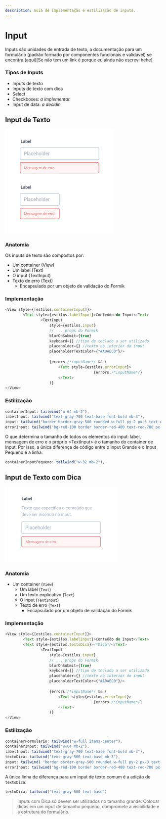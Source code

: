 ```yaml
---
description: Guia de implementação e estilização de inputs.
---
```


# Input

Inputs são unidades de entrada de texto, a documentação para um formulário \(padrão formado por componentes funcionais e validável\) se encontra \(aqui\)\[Se não tem um link é porque eu ainda não escrevi hehe\]

### Tipos de Inputs

* Inputs de texto
* Inputs de texto com dica
* Select
* Checkboxes: _a implementar._
* Input de data: _a decidir._

## Input de Texto

![](../../.gitbook/assets/showcase-de-inputs-de-texto.png)

### Anatomia

Os inputs de texto são compostos por:

* Um container \(View\)
* Um label \(Text\) 
* O input \(TextInput\)
* Texto de erro \(Text\)
  * Encapsulado por um objeto de validação do Formik

### Implementação

```javascript
<View style={[estilos.containerInput]}>
		<Text style={estilos.labelInput}>Conteúdo do Input</Text>
				<TextInput 
					style={estilos.input} 
					// ... props do Formik
					blurOnSubmit={true}
					keyboard={} //tipo de teclado a ser utilizado
					placeholder={} //texto no interior do input
					placeholderTextColor={"#A0AEC0"}/>

					{errors./*inputName*/ && (
						<Text style={estilos.errorInput}>
										{errors./*inputName*/}
						</Text>
					)}
</View>
```

### Estilização

```javascript
containerInput: tailwind("w-64 mb-2"),
labelInput: tailwind("text-gray-700 text-base font-bold mb-3"),
input: tailwind("border border-gray-500 rounded w-full py-2 px-3 text-gray-700 text-base"),
errorInput: tailwind("bg-red-100 border border-red-400 text-red-700 px-4 py-2 mt-2 rounded relative"),
```

O que determina o tamanho de todos os elementos do input: label, mensagem de erro e o próprio &lt;TextInput&gt; é o tamanho do container de Input. Por isso, a única diferença de código entre o Input Grande e o Input Pequeno é a linha:

```javascript
containerInputPequeno: tailwind("w-32 mb-2"),
```

## Input de Texto com Dica

![](../../.gitbook/assets/input-de-texto-com-dica-showcase.png)

### Anatomia

* Um container \(`View`\)
  * Um label \(`Text`\) 
  * Um texto explicativo \(`Text`\)
  * O input \(`TextInput`\)
  * Texto de erro \(`Text`\)
    * Encapsulado por um objeto de validação do Formik

### Implementação

```javascript
<View style={[estilos.containerInput]}>
		<Text style={estilos.labelInput}>Conteúdo do Input</Text>
		<Text style={estilos.textoDica}>/*Dica*/</Text>
				<TextInput 
					style={estilos.input} 
					// ... props do Formik
					blurOnSubmit={true}
					keyboard={} //tipo de teclado a ser utilizado
					placeholder={} //texto no interior do input
					placeholderTextColor={"#A0AEC0"}/>

					{errors./*inputName*/ && (
						<Text style={estilos.errorInput}>
										{errors./*inputName*/}
						</Text>
					)}
</View>
```

### Estilização

```javascript
containerFormulario: tailwind("w-full items-center"),
containerInput: tailwind("w-64 mb-2"),
labelInput: tailwind("text-gray-700 text-base font-bold mb-3"),
textoDica: tailwind("text-gray-500 text-base mb-3"),
input: tailwind( "border border-gray-500 rounded w-full py-2 px-3 text-gray-700 text-base"),
errorInput: tailwind("bg-red-100 border border-red-400 text-red-700 px-4 py-2 mt-2 rounded relative"),
```

A única linha de diferença para um input de texto comum é a adição de `textoDica`.

```javascript
textoDica: tailwind("text-gray-500 text-base")
```

> Inputs com Dica só devem ser utilizados no tamanho grande. Colocar dicas em um input de tamanho pequeno, compromete a visibilidade e a estrutura do formulário.

